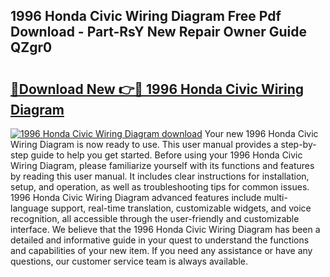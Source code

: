 ## 1996 Honda Civic Wiring Diagram Free Pdf Download - Part-RsY New Repair Owner Guide QZgr0

# <h2><a href="http://dfmqedl.blite.top/?on=1996+Honda+Civic+Wiring+Diagram">🔗Download New 👉🔴 1996 Honda Civic Wiring Diagram</a></h2>

[![1996 Honda Civic Wiring Diagram download](https://i.imgur.com/lujVjoI.png)](http://dfmqedl.blite.top/?on=1996+Honda+Civic+Wiring+Diagram)
Your new 1996 Honda Civic Wiring Diagram is now ready to use. This user manual provides a step-by-step guide to help you get started. Before using your 1996 Honda Civic Wiring Diagram, please familiarize yourself with its functions and features by reading this user manual. It includes clear instructions for installation, setup, and operation, as well as troubleshooting tips for common issues. 1996 Honda Civic Wiring Diagram advanced features include multi-language support, real-time translation, customizable widgets, and voice recognition, all accessible through the user-friendly and customizable interface. We believe that the 1996 Honda Civic Wiring Diagram has been a detailed and informative guide in your quest to understand the functions and capabilities of your new item. If you need any assistance or have any questions, our customer service team is always available.
